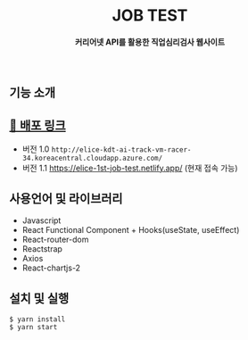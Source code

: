 <div align="center">
  <h1>JOB TEST</h1>
  <h4>커리어넷 API를 활용한 직업심리검사 웹사이트</h4>
  <br />
</div>

## 기능 소개

## [🔗 배포 링크](https://elice-1st-job-test.netlify.app/)
- 버전 1.0 `http://elice-kdt-ai-track-vm-racer-34.koreacentral.cloudapp.azure.com/` 
- 버전 1.1 https://elice-1st-job-test.netlify.app/ (현재 접속 가능)

## 사용언어 및 라이브러리
* Javascript
* React
Functional Component +  Hooks(useState, useEffect)
* React-router-dom
* Reactstrap
* Axios
* React-chartjs-2

## 설치 및 실행
```
$ yarn install
$ yarn start
```


